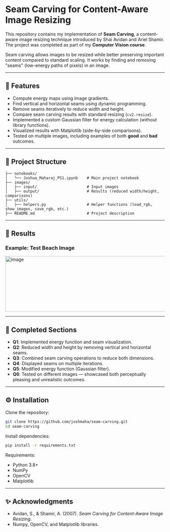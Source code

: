 # Seam Carving for Content-Aware Image Resizing

This repository contains my implementation of **Seam Carving**, a content-aware image resizing technique introduced by Shai Avidan and Ariel Shamir. The project was completed as part of my **Computer Vision course**.

Seam carving allows images to be resized while better preserving important content compared to standard scaling. It works by finding and removing "seams" (low-energy paths of pixels) in an image.

---

## 🚀 Features

* Compute energy maps using image gradients.
* Find vertical and horizontal seams using dynamic programming.
* Remove seams iteratively to reduce width and height.
* Compare seam carving results with standard resizing (`cv2.resize`).
* Implemented a custom Gaussian filter for energy calculation (without library functions).
* Visualized results with Matplotlib (side-by-side comparisons).
* Tested on multiple images, including examples of both **good** and **bad** outcomes.

---

## 📂 Project Structure

```
├── notebooks/
│   └── Joshua_Maharaj_PS1.ipynb    # Main project notebook
├── images/
│   ├── input/                      # Input images
│   ├── output/                     # Results (reduced width/height, comparisons)
├── utils/
│   ├── helpers.py                  # Helper functions (load_rgb, show_images, save_rgb, etc.)
├── README.md                       # Project description
```

---

## 📸 Results

### Example: Test Beach Image

<img width="840" height="176" alt="image" src="https://github.com/user-attachments/assets/1f8c3909-c38f-4f75-bae8-fdca60cb6994" />

---

## 📖 Completed Sections

* **Q1**: Implemented energy function and seam visualization.
* **Q2**: Reduced width and height by removing vertical and horizontal seams.
* **Q3**: Combined seam carving operations to reduce both dimensions.
* **Q4**: Displayed seams on multiple iterations.
* **Q5**: Modified energy function (Gaussian filter).
* **Q6**: Tested on different images — showcased both perceptually pleasing and unrealistic outcomes.

---

## ⚙️ Installation

Clone the repository:

```bash
git clone https://github.com/joshmaha/seam-carving.git
cd seam-carving
```

Install dependencies:

```bash
pip install -r requirements.txt
```

Requirements:

* Python 3.8+
* NumPy
* OpenCV
* Matplotlib

---

## ✨ Acknowledgments

* Avidan, S., & Shamir, A. (2007). *Seam Carving for Content-Aware Image Resizing*.
* Numpy, OpenCV, and Matplotlib libraries.
